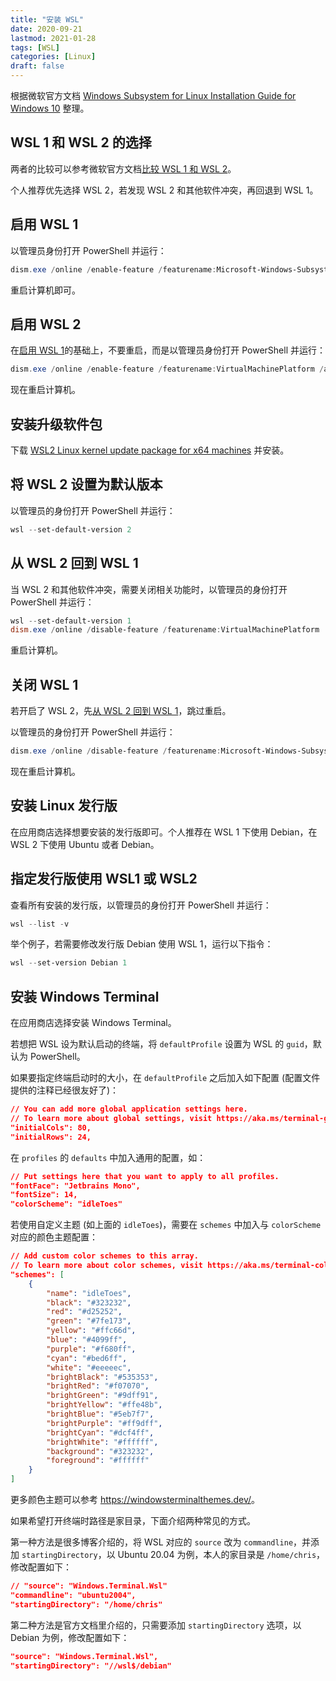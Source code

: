 ```yaml
---
title: "安装 WSL"
date: 2020-09-21
lastmod: 2021-01-28
tags: [WSL]
categories: [Linux]
draft: false
---
```


根据微软官方文档 [Windows Subsystem for Linux Installation Guide for Windows 10](https://docs.microsoft.com/en-us/windows/wsl/install-win10) 整理。

<!--more-->

## WSL 1 和 WSL 2 的选择

两者的比较可以参考微软官方文档[比较 WSL 1 和 WSL 2](https://docs.microsoft.com/zh-cn/windows/wsl/compare-versions)。

个人推荐优先选择 WSL 2，若发现 WSL 2 和其他软件冲突，再回退到 WSL 1。

## 启用 WSL 1

以管理员身份打开 PowerShell 并运行：

```powershell
dism.exe /online /enable-feature /featurename:Microsoft-Windows-Subsystem-Linux /all /norestart
```

重启计算机即可。

## 启用 WSL 2

在[启用 WSL 1](#启用-wsl-1)的基础上，不要重启，而是以管理员身份打开 PowerShell 并运行：

```powershell
dism.exe /online /enable-feature /featurename:VirtualMachinePlatform /all /norestart
```

现在重启计算机。

## 安装升级软件包

下载 [WSL2 Linux kernel update package for x64 machines](https://wslstorestorage.blob.core.windows.net/wslblob/wsl_update_x64.msi) 并安装。

## 将 WSL 2 设置为默认版本

以管理员的身份打开 PowerShell 并运行：

```powershell
wsl --set-default-version 2
```

## 从 WSL 2 回到 WSL 1

当 WSL 2 和其他软件冲突，需要关闭相关功能时，以管理员的身份打开 PowerShell 并运行：

```powershell
wsl --set-default-version 1
dism.exe /online /disable-feature /featurename:VirtualMachinePlatform
```

重启计算机。

## 关闭 WSL 1

若开启了 WSL 2，先[从 WSL 2 回到 WSL 1](#从-wsl-2-回到-wsl-1)，跳过重启。

以管理员的身份打开 PowerShell 并运行：

```powershell
dism.exe /online /disable-feature /featurename:Microsoft-Windows-Subsystem-Linux
```

现在重启计算机。

## 安装 Linux 发行版

在应用商店选择想要安装的发行版即可。个人推荐在 WSL 1 下使用 Debian，在 WSL 2 下使用 Ubuntu 或者 Debian。

## 指定发行版使用 WSL1 或 WSL2

查看所有安装的发行版，以管理员的身份打开 PowerShell 并运行：

```powershell
wsl --list -v
```

举个例子，若需要修改发行版 Debian 使用 WSL 1，运行以下指令：

```powershell
wsl --set-version Debian 1
```

## 安装 Windows Terminal

在应用商店选择安装 Windows Terminal。

若想把 WSL 设为默认启动的终端，将 `defaultProfile` 设置为 WSL 的 `guid`，默认为 PowerShell。

如果要指定终端启动时的大小，在 `defaultProfile` 之后加入如下配置 (配置文件提供的注释已经很友好了)：

```json
// You can add more global application settings here.
// To learn more about global settings, visit https://aka.ms/terminal-global-settings
"initialCols": 80,
"initialRows": 24,
```

在 `profiles` 的 `defaults` 中加入通用的配置，如：

```json
// Put settings here that you want to apply to all profiles.
"fontFace": "Jetbrains Mono",
"fontSize": 14,
"colorScheme": "idleToes"
```

若使用自定义主题 (如上面的 `idleToes`)，需要在 `schemes` 中加入与 `colorScheme` 对应的颜色主题配置：

```json
// Add custom color schemes to this array.
// To learn more about color schemes, visit https://aka.ms/terminal-color-schemes
"schemes": [
    {
        "name": "idleToes",
        "black": "#323232",
        "red": "#d25252",
        "green": "#7fe173",
        "yellow": "#ffc66d",
        "blue": "#4099ff",
        "purple": "#f680ff",
        "cyan": "#bed6ff",
        "white": "#eeeeec",
        "brightBlack": "#535353",
        "brightRed": "#f07070",
        "brightGreen": "#9dff91",
        "brightYellow": "#ffe48b",
        "brightBlue": "#5eb7f7",
        "brightPurple": "#ff9dff",
        "brightCyan": "#dcf4ff",
        "brightWhite": "#ffffff",
        "background": "#323232",
        "foreground": "#ffffff"
    }
]
```

更多颜色主题可以参考 <https://windowsterminalthemes.dev/>。

如果希望打开终端时路径是家目录，下面介绍两种常见的方式。

第一种方法是很多博客介绍的，将 WSL 对应的 `source` 改为 `commandline`，并添加 `startingDirectory`，以 Ubuntu 20.04 为例，本人的家目录是 `/home/chris`，修改配置如下：

```json
// "source": "Windows.Terminal.Wsl"
"commandline": "ubuntu2004",
"startingDirectory": "/home/chris"
```

第二种方法是官方文档里介绍的，只需要添加 `startingDirectory` 选项，以 Debian 为例，修改配置如下：

```json
"source": "Windows.Terminal.Wsl",
"startingDirectory": "//wsl$/debian"
```
